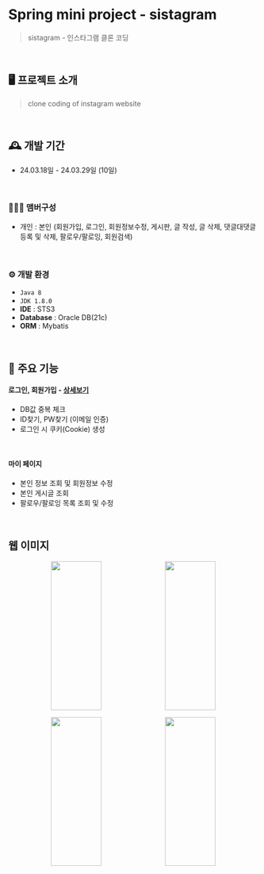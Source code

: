 # Spring mini project - sistagram
> sistagram - 인스타그램 클론 코딩

<br/>

## 🖥️ 프로젝트 소개
> clone coding of instagram website 

<br>

## 🕰️ 개발 기간
* 24.03.18일 - 24.03.29일 (10일)
<br>

### 🧑‍🤝‍🧑 맴버구성
 - 개인 : 본인 (회원가입, 로그인, 회원정보수정, 게시판, 글 작성, 글 삭제, 댓글대댓글 등록 및 삭제, 팔로우/팔로잉, 회원검색)
<br>

### ⚙️ 개발 환경
- `Java 8`
- `JDK 1.8.0`
- **IDE** : STS3
- **Database** : Oracle DB(21c)
- **ORM** : Mybatis
<br>

## 📌 주요 기능
#### 로그인, 회원가입 - <a href="https://github.com/" >상세보기</a>
- DB값 중복 체크
- ID찾기, PW찾기 (이메일 인증)
- 로그인 시 쿠키(Cookie) 생성
<br>

#### 마이 페이지 
- 본인 정보 조회 및 회원정보 수정
- 본인 게시글 조회
- 팔로우/팔로잉 목록 조회 및 수정
<br>

## 웹 이미지
<p align="center">
 <img src="https://github.com/user-attachments/assets/0ed48305-9732-47de-9054-d9992e1fc758" align="center" width="45%" height="300px">
 <img src="https://github.com/user-attachments/assets/8fef8c6e-8c9a-4dc5-94ae-e8d7b5010544" align="center" width="45%" height="300px">
</p>
<p align="center">
 <img src="https://github.com/user-attachments/assets/a82c441e-4e94-4cb1-a551-b61e8616e12f" width="45%" height="300px">
 <img src="https://github.com/user-attachments/assets/299ca17a-964f-49e2-b86b-9310de1eaaa7" width="45%" height="300px">
</p>
